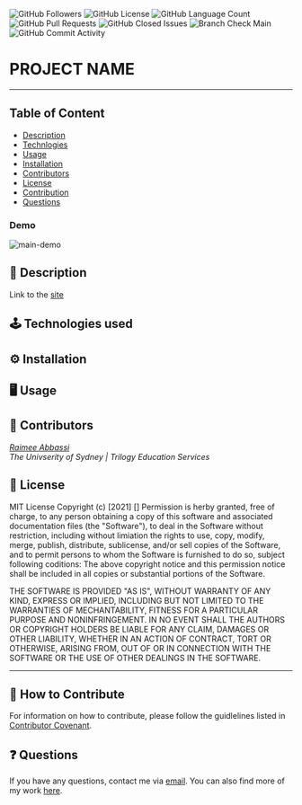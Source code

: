 <img alt="GitHub Followers" src="https://img.shields.io/github/followers/Raimeeab"> <img alt="GitHub License" src="https://img.shields.io/apm/l/vim-mode">  <img alt="GitHub Language Count" src="https://img.shields.io/github/languages/count/Raimeeab/<reponame>">  <img alt="GitHub Pull Requests" src="https://img.shields.io/github/pulls/detail/state/Raimeeab/<reponame>">  <img alt="GitHub Closed Issues" src="https://img.shields.io/github/issues-closed-raw/Raimeeab/<reponame>">  <img alt="Branch Check Main" src="https://img.shields.io/github/checks-status/RaimeeAb/<reponame>/main">  <img alt="GitHub Commit Activity" src="https://img.shields.io/github/commit-activity/w/Raimeeab/<reponame>">


# PROJECT NAME
---
## Table of Content 

* [Description](#description)
* [Technlogies](#technologies)
* [Usage](#usage)
* [Installation](#installation)
* [Contributors](#contributors)
* [License](#license)
* [Contribution](#contribution)
* [Questions](#questions)

### Demo
![main-demo]()

<a name="description"></a>
## 📝 Description

Link to the [site]()

<a name="technologies"></a>
## 🕹 Technologies used 


<a name="installation"></a>
## ⚙️ Installation 


<a name="usage"></a>
## 🖥 Usage 


<a name="contributors"></a>
## 👥 Contributors

*[Raimee Abbassi](https://github.com/Raimeeab)* <br>
*The Univserity of Sydney | Trilogy Education Services* <br>

<a name="license"></a>
## 🔖 License

MIT License
Copyright (c) [2021] [<reponame>]
Permission is herby granted, free of charge, to any person obtaining a copy of this software and associated documentation files (the "Software"), to deal in the Software without restriction, including without limiation the rights to use, copy, modify, merge, publish, distribute, sublicense, and/or sell copies of the Software, and to permit persons to whom the Software is furnished to do so, subject following coditions: 
The above copyright notice and this permission notice shall be included in all copies or substantial portions of the Software. 

THE SOFTWARE IS PROVIDED "AS IS", WITHOUT WARRANTY OF ANY KIND, EXPRESS OR IMPLIED, INCLUDING BUT NOT LIMITED TO THE WARRANTIES OF MECHANTABILITY, FITNESS FOR A PARTICULAR PURPOSE AND NONINFRINGEMENT. IN NO EVENT SHALL THE AUTHORS OR COPYRIGHT HOLDERS BE LIABLE FOR ANY CLAIM, DAMAGES OR OTHER LIABILITY, WHETHER IN AN ACTION OF CONTRACT, TORT OR OTHERWISE, ARISING FROM, OUT OF OR IN CONNECTION WITH THE SOFTWARE OR THE USE OF OTHER DEALINGS IN THE SOFTWARE.  

---
<a name="contribution"></a>
## 🤝 How to Contribute

For information on how to contribute, please follow the guidlelines listed in [Contributor Covenant](https://www.contributor-covenant.org/).

<a name="questions"></a>
## ❓ Questions
If you have any questions, contact me via [email](raimee.abbassi@gmail.com). You can also find more of my work [here](https://github.com/Raimeeab).

